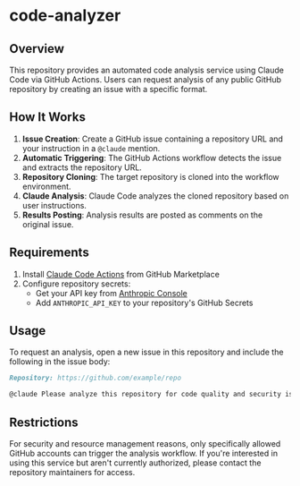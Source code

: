 # code-analyzer

## Overview

This repository provides an automated code analysis service using Claude Code via GitHub Actions. Users can request analysis of any public GitHub repository by creating an issue with a specific format.

## How It Works

1. **Issue Creation**: Create a GitHub issue containing a repository URL and your instruction in a `@claude` mention.
2. **Automatic Triggering**: The GitHub Actions workflow detects the issue and extracts the repository URL.
3. **Repository Cloning**: The target repository is cloned into the workflow environment.
4. **Claude Analysis**: Claude Code analyzes the cloned repository based on user instructions.
5. **Results Posting**: Analysis results are posted as comments on the original issue.

## Requirements

1. Install [Claude Code Actions](https://github.com/apps/claude) from GitHub Marketplace
2. Configure repository secrets:
   - Get your API key from [Anthropic Console](https://console.anthropic.com/)
   - Add `ANTHROPIC_API_KEY` to your repository's GitHub Secrets

## Usage

To request an analysis, open a new issue in this repository and include the following in the issue body:

```markdown
Repository: https://github.com/example/repo

@claude Please analyze this repository for code quality and security issues.
```

## Restrictions

For security and resource management reasons, only specifically allowed GitHub accounts can trigger the analysis workflow. If you're interested in using this service but aren't currently authorized, please contact the repository maintainers for access.
